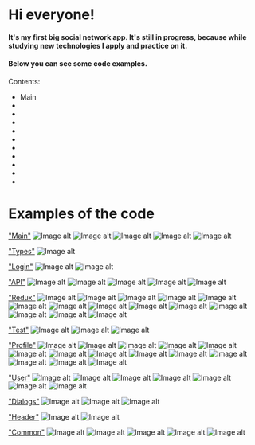 # Hi everyone!
#### It's my first big social network app. It's still in progress, because while studying new technologies I apply and practice on it.
#### Below you can see some code examples.

Contents:
- Main <a name="Main"></a>   
- <a name="Types"></a>  
- <a name="Login"></a>  
- <a name="API"></a>  
- <a name="Redux"></a>
- <a name="Test"></a>
- <a name="Profile"></a>
- <a name="User"></a>
- <a name="Dialogs"></a>
- <a name="Header"></a> 
- <a name="Common"></a> 

# Examples of the code
["Main"](##Main)
![Image alt](https://github.com/RuslanFom/Socnet/blob/master/ImgCode/App.png)
![Image alt](https://github.com/RuslanFom/Socnet/blob/master/ImgCode/App2.png)
![Image alt](https://github.com/RuslanFom/Socnet/blob/master/ImgCode/App3.png)
![Image alt](https://github.com/RuslanFom/Socnet/blob/master/ImgCode/index.png)
![Image alt](https://github.com/RuslanFom/Socnet/blob/master/ImgCode/Navbar.png)

["Types"](##Types)
![Image alt](https://github.com/RuslanFom/Socnet/blob/master/ImgCode/types.png)

["Login"](##Login)
![Image alt](https://github.com/RuslanFom/Socnet/blob/master/ImgCode/login.png)
![Image alt](https://github.com/RuslanFom/Socnet/blob/master/ImgCode/login2.png)

["API"](##API)
![Image alt](https://github.com/RuslanFom/Socnet/blob/master/ImgCode/api.png)
![Image alt](https://github.com/RuslanFom/Socnet/blob/master/ImgCode/authApi.png)
![Image alt](https://github.com/RuslanFom/Socnet/blob/master/ImgCode/profileApi.png)
![Image alt](https://github.com/RuslanFom/Socnet/blob/master/ImgCode/securityApi.png)
![Image alt](https://github.com/RuslanFom/Socnet/blob/master/ImgCode/usersApi.png)

["Redux"](##Redux)
![Image alt](https://github.com/RuslanFom/Socnet/blob/master/ImgCode/redux-store.png)
![Image alt](https://github.com/RuslanFom/Socnet/blob/master/ImgCode/auth-reducer.png)
![Image alt](https://github.com/RuslanFom/Socnet/blob/master/ImgCode/auth-reducer2.png)
![Image alt](https://github.com/RuslanFom/Socnet/blob/master/ImgCode/auth-reducer3.png)
![Image alt](https://github.com/RuslanFom/Socnet/blob/master/ImgCode/dialogsReducer1.png)
![Image alt](https://github.com/RuslanFom/Socnet/blob/master/ImgCode/dialogsReducer2.png)
![Image alt](https://github.com/RuslanFom/Socnet/blob/master/ImgCode/profileReducer.png)
![Image alt](https://github.com/RuslanFom/Socnet/blob/master/ImgCode/profileReducer2.png)
![Image alt](https://github.com/RuslanFom/Socnet/blob/master/ImgCode/profileReducer3.png)
![Image alt](https://github.com/RuslanFom/Socnet/blob/master/ImgCode/users-reducer.png)
![Image alt](https://github.com/RuslanFom/Socnet/blob/master/ImgCode/users-reducer2.png)
![Image alt](https://github.com/RuslanFom/Socnet/blob/master/ImgCode/users-reducer3.png)
![Image alt](https://github.com/RuslanFom/Socnet/blob/master/ImgCode/users-reducer4.png)
![Image alt](https://github.com/RuslanFom/Socnet/blob/master/ImgCode/app-reducer.png)

["Test"](##Test)
![Image alt](https://github.com/RuslanFom/Socnet/blob/master/ImgCode/profileReducerTest.png)
![Image alt](https://github.com/RuslanFom/Socnet/blob/master/ImgCode/profileReducerTest2.png)
![Image alt](https://github.com/RuslanFom/Socnet/blob/master/ImgCode/app.test.png)

["Profile"](##Profile)
![Image alt](https://github.com/RuslanFom/Socnet/blob/master/ImgCode/ProfileContainer.png)
![Image alt](https://github.com/RuslanFom/Socnet/blob/master/ImgCode/ProfileContainer2.png)
![Image alt](https://github.com/RuslanFom/Socnet/blob/master/ImgCode/profile.png)
![Image alt](https://github.com/RuslanFom/Socnet/blob/master/ImgCode/profileDataForm.png)
![Image alt](https://github.com/RuslanFom/Socnet/blob/master/ImgCode/profileInfo.png)
![Image alt](https://github.com/RuslanFom/Socnet/blob/master/ImgCode/profileInfo2.png)
![Image alt](https://github.com/RuslanFom/Socnet/blob/master/ImgCode/profileStatus.png)
![Image alt](https://github.com/RuslanFom/Socnet/blob/master/ImgCode/profileStatus2.png)
![Image alt](https://github.com/RuslanFom/Socnet/blob/master/ImgCode/profileStatusWH.png)
![Image alt](https://github.com/RuslanFom/Socnet/blob/master/ImgCode/profileStatusWH2.png)
![Image alt](https://github.com/RuslanFom/Socnet/blob/master/ImgCode/post.png)
![Image alt](https://github.com/RuslanFom/Socnet/blob/master/ImgCode/mypost.png)
![Image alt](https://github.com/RuslanFom/Socnet/blob/master/ImgCode/mypost2.png)
![Image alt](https://github.com/RuslanFom/Socnet/blob/master/ImgCode/mypostContainer.png)

["User"](##User)
![Image alt](https://github.com/RuslanFom/Socnet/blob/master/ImgCode/UserContainer.png)
![Image alt](https://github.com/RuslanFom/Socnet/blob/master/ImgCode/UserContainer2.png)
![Image alt](https://github.com/RuslanFom/Socnet/blob/master/ImgCode/UserContainer3.png)
![Image alt](https://github.com/RuslanFom/Socnet/blob/master/ImgCode/user.png)
![Image alt](https://github.com/RuslanFom/Socnet/blob/master/ImgCode/user2.png)
![Image alt](https://github.com/RuslanFom/Socnet/blob/master/ImgCode/users-selectors.png)
![Image alt](https://github.com/RuslanFom/Socnet/blob/master/ImgCode/users.png)

["Dialogs"](##Dialogs)
![Image alt](https://github.com/RuslanFom/Socnet/blob/master/ImgCode/dialogs.png)
![Image alt](https://github.com/RuslanFom/Socnet/blob/master/ImgCode/dialogsContainer.png)
![Image alt](https://github.com/RuslanFom/Socnet/blob/master/ImgCode/addMessageForm.png)

["Header"](##Header)
![Image alt](https://github.com/RuslanFom/Socnet/blob/master/ImgCode/Header.png)
![Image alt](https://github.com/RuslanFom/Socnet/blob/master/ImgCode/HeaderContainer.png)

["Common"](##Common)
![Image alt](https://github.com/RuslanFom/Socnet/blob/master/ImgCode/formsControl.png)
![Image alt](https://github.com/RuslanFom/Socnet/blob/master/ImgCode/object-helpers.png)
![Image alt](https://github.com/RuslanFom/Socnet/blob/master/ImgCode/validators.png)
![Image alt](https://github.com/RuslanFom/Socnet/blob/master/ImgCode/withAuthRedirect.png)
![Image alt](https://github.com/RuslanFom/Socnet/blob/master/ImgCode/Paginator1.png)
